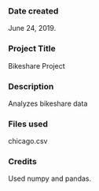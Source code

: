 ### Date created
June 24, 2019.

### Project Title
Bikeshare Project

### Description
Analyzes bikeshare data

### Files used
chicago.csv

### Credits
Used numpy and pandas.

